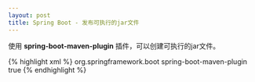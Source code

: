 ```yaml
---
layout: post
title: Spring Boot - 发布可执行的jar文件
---
```


使用 **spring-boot-maven-plugin** 插件，可以创建可执行的jar文件。

{% highlight xml %}
<build>
    <plugins>
        <plugin>
            <groupId>org.springframework.boot</groupId>
            <artifactId>spring-boot-maven-plugin</artifactId>
            <configuration>
                <executable>true</executable>
            </configuration>
        </plugin>
    </plugins>
</build>
{% endhighlight %}